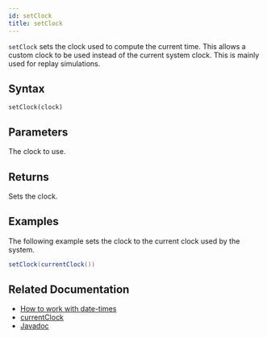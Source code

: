 ```yaml
---
id: setClock
title: setClock
---
```


`setClock` sets the clock used to compute the current time. This allows a custom clock to be used instead of the current system clock. This is mainly used for replay simulations.

## Syntax

```
setClock(clock)
```

## Parameters

<ParamTable>
<Param name="clock" type="Clock">

The clock to use.

</Param>
</ParamTable>

## Returns

Sets the clock.

## Examples

The following example sets the clock to the current clock used by the system.

```groovy order=null
setClock(currentClock())
```

## Related Documentation

- [How to work with date-times](../../../how-to-guides/work-with-date-time.md)
- [currentClock](../clock/currentClock.md)
- [Javadoc](<https://deephaven.io/core/javadoc/io/deephaven/time/DateTimeUtils.html#setClock(io.deephaven.base.clock.Clock)>)
